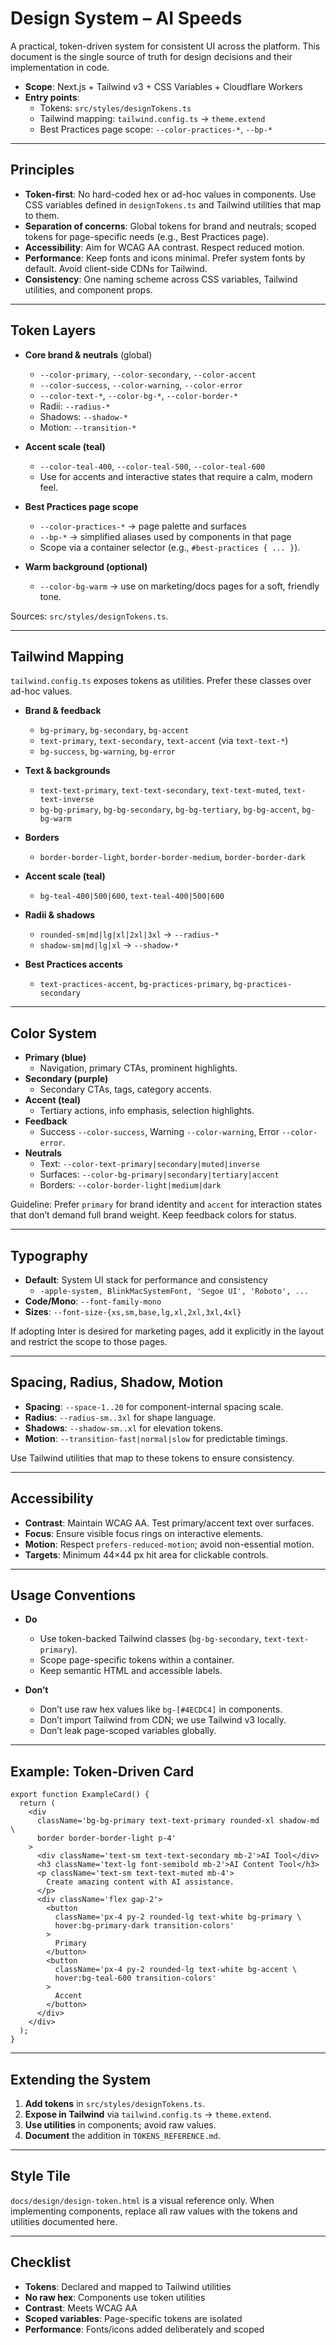 # Design System – AI Speeds

A practical, token-driven system for consistent UI across the platform. This
document is the single source of truth for design decisions and their
implementation in code.

- **Scope**: Next.js + Tailwind v3 + CSS Variables + Cloudflare Workers
- **Entry points**:
  - Tokens: `src/styles/designTokens.ts`
  - Tailwind mapping: `tailwind.config.ts` → `theme.extend`
  - Best Practices page scope: `--color-practices-*`, `--bp-*`

---

## Principles

- **Token-first**: No hard-coded hex or ad-hoc values in components. Use CSS
  variables defined in `designTokens.ts` and Tailwind utilities that map to
  them.
- **Separation of concerns**: Global tokens for brand and neutrals; scoped
  tokens for page-specific needs (e.g., Best Practices page).
- **Accessibility**: Aim for WCAG AA contrast. Respect reduced motion.
- **Performance**: Keep fonts and icons minimal. Prefer system fonts by default.
  Avoid client-side CDNs for Tailwind.
- **Consistency**: One naming scheme across CSS variables, Tailwind utilities,
  and component props.

---

## Token Layers

- **Core brand & neutrals** (global)
  - `--color-primary`, `--color-secondary`, `--color-accent`
  - `--color-success`, `--color-warning`, `--color-error`
  - `--color-text-*`, `--color-bg-*`, `--color-border-*`
  - Radii: `--radius-*`
  - Shadows: `--shadow-*`
  - Motion: `--transition-*`

- **Accent scale (teal)**
  - `--color-teal-400`, `--color-teal-500`, `--color-teal-600`
  - Use for accents and interactive states that require a calm, modern feel.

- **Best Practices page scope**
  - `--color-practices-*` → page palette and surfaces
  - `--bp-*` → simplified aliases used by components in that page
  - Scope via a container selector (e.g., `#best-practices { ... }`).

- **Warm background (optional)**
  - `--color-bg-warm` → use on marketing/docs pages for a soft, friendly tone.

Sources: `src/styles/designTokens.ts`.

---

## Tailwind Mapping

`tailwind.config.ts` exposes tokens as utilities. Prefer these classes over
ad-hoc values.

- **Brand & feedback**
  - `bg-primary`, `bg-secondary`, `bg-accent`
  - `text-primary`, `text-secondary`, `text-accent` (via `text-text-*`)
  - `bg-success`, `bg-warning`, `bg-error`

- **Text & backgrounds**
  - `text-text-primary`, `text-text-secondary`, `text-text-muted`,
    `text-text-inverse`
  - `bg-bg-primary`, `bg-bg-secondary`, `bg-bg-tertiary`, `bg-bg-accent`,
    `bg-bg-warm`

- **Borders**
  - `border-border-light`, `border-border-medium`, `border-border-dark`

- **Accent scale (teal)**
  - `bg-teal-400|500|600`, `text-teal-400|500|600`

- **Radii & shadows**
  - `rounded-sm|md|lg|xl|2xl|3xl` → `--radius-*`
  - `shadow-sm|md|lg|xl` → `--shadow-*`

- **Best Practices accents**
  - `text-practices-accent`, `bg-practices-primary`, `bg-practices-secondary`

---

## Color System

- **Primary (blue)**
  - Navigation, primary CTAs, prominent highlights.
- **Secondary (purple)**
  - Secondary CTAs, tags, category accents.
- **Accent (teal)**
  - Tertiary actions, info emphasis, selection highlights.
- **Feedback**
  - Success `--color-success`, Warning `--color-warning`, Error `--color-error`.
- **Neutrals**
  - Text: `--color-text-primary|secondary|muted|inverse`
  - Surfaces: `--color-bg-primary|secondary|tertiary|accent`
  - Borders: `--color-border-light|medium|dark`

Guideline: Prefer `primary` for brand identity and `accent` for interaction
states that don’t demand full brand weight. Keep feedback colors for status.

---

## Typography

- **Default**: System UI stack for performance and consistency
  - `-apple-system, BlinkMacSystemFont, 'Segoe UI', 'Roboto', ...`
- **Code/Mono**: `--font-family-mono`
- **Sizes**: `--font-size-{xs,sm,base,lg,xl,2xl,3xl,4xl}`

If adopting Inter is desired for marketing pages, add it explicitly in the
layout and restrict the scope to those pages.

---

## Spacing, Radius, Shadow, Motion

- **Spacing**: `--space-1..20` for component-internal spacing scale.
- **Radius**: `--radius-sm..3xl` for shape language.
- **Shadows**: `--shadow-sm..xl` for elevation tokens.
- **Motion**: `--transition-fast|normal|slow` for predictable timings.

Use Tailwind utilities that map to these tokens to ensure consistency.

---

## Accessibility

- **Contrast**: Maintain WCAG AA. Test primary/accent text over surfaces.
- **Focus**: Ensure visible focus rings on interactive elements.
- **Motion**: Respect `prefers-reduced-motion`; avoid non-essential motion.
- **Targets**: Minimum 44×44 px hit area for clickable controls.

---

## Usage Conventions

- **Do**
  - Use token-backed Tailwind classes (`bg-bg-secondary`, `text-text-primary`).
  - Scope page-specific tokens within a container.
  - Keep semantic HTML and accessible labels.

- **Don’t**
  - Don’t use raw hex values like `bg-[#4ECDC4]` in components.
  - Don’t import Tailwind from CDN; we use Tailwind v3 locally.
  - Don’t leak page-scoped variables globally.

---

## Example: Token-Driven Card

```tsx
export function ExampleCard() {
  return (
    <div
      className='bg-bg-primary text-text-primary rounded-xl shadow-md \
      border border-border-light p-4'
    >
      <div className='text-sm text-text-secondary mb-2'>AI Tool</div>
      <h3 className='text-lg font-semibold mb-2'>AI Content Tool</h3>
      <p className='text-sm text-text-muted mb-4'>
        Create amazing content with AI assistance.
      </p>
      <div className='flex gap-2'>
        <button
          className='px-4 py-2 rounded-lg text-white bg-primary \
          hover:bg-primary-dark transition-colors'
        >
          Primary
        </button>
        <button
          className='px-4 py-2 rounded-lg text-white bg-accent \
          hover:bg-teal-600 transition-colors'
        >
          Accent
        </button>
      </div>
    </div>
  );
}
```

---

## Extending the System

1. **Add tokens** in `src/styles/designTokens.ts`.
2. **Expose in Tailwind** via `tailwind.config.ts` → `theme.extend`.
3. **Use utilities** in components; avoid raw values.
4. **Document** the addition in `TOKENS_REFERENCE.md`.

---

## Style Tile

`docs/design/design-token.html` is a visual reference only. When implementing
components, replace all raw values with the tokens and utilities documented
here.

---

## Checklist

- **Tokens**: Declared and mapped to Tailwind utilities
- **No raw hex**: Components use token utilities
- **Contrast**: Meets WCAG AA
- **Scoped variables**: Page-specific tokens are isolated
- **Performance**: Fonts/icons added deliberately and scoped
